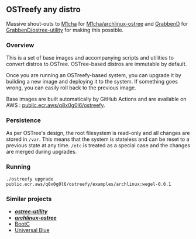 ## OSTreefy any distro

Massive shout-outs to [M1cha](https://github.com/M1cha/) for [M1cha/archlinux-ostree](https://github.com/M1cha/archlinux-ostree) and [GrabbenD](https://github.com/GrabbenD) for [GrabbenD/ostree-utility](https://github.com/GrabbenD/ostree-utility) for making this possible.

### Overview

This is a set of base images and accompanying scripts and utilities to convert distros to OSTree. OSTree-based distros are immutable by default.

Once you are running an OSTreefy-based system, you can upgrade it by building a new image and deploying it to the system. If something goes wrong, you can easily roll back to the previous image.

Base images are built automatically by GitHub Actions and are available on AWS : [public.ecr.aws/q8x0g0l6/ostreefy](public.ecr.aws/q8x0g0l6/ostreefy).

### Persistence

As per OSTree's design, the root filesystem is read-only and all changes are stored in `/var`. This means that the system is stateless and can be reset to a previous state at any time. `/etc` is treated as a special case and the changes are merged during upgrades.

### Running

`./ostreefy upgrade public.ecr.aws/q8x0g0l6/ostreefy/examples/archlinux:wegel-0.0.1`

### Similar projects

- ***[ostree-utility](https://github.com/GrabbenD/ostree-utility)***
- ***[archlinux-ostree](https://github.com/M1cha/archlinux-ostree)***
- [BootC](https://github.com/containers/bootc)
- [Universal Blue](https://universal-blue.org/)
